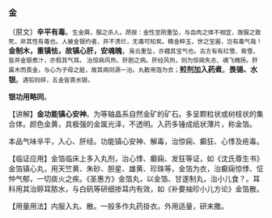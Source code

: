 ### 金

〔原文〕**辛平有毒**。<small>生金屑，服之杀人。昂按：金性至刚重坠，与血肉之体不相宜，故服之致死，非其性有毒也。人被金银灼者，并不溃烂，无毒可知矣。精金粹玉，世之宝器，岂有毒气哉！</small>**金制木，重镇怯，故镇心肝，安魂魄**，<small>虽云重坠，亦藉其宝气也。古方有有红雪、紫雪，皆并金银煮汁，亦假其气耳。 治惊痫风热，肝胆之病。肝经风热，则为惊痫失志、魂飞魄扬。肝属木而畏金，与心为子母之脏，故其病同源一治。丸散用箔为衣；</small>**煎剂加入药煮**。**畏锡、水银**。<small>遇铅则碎，五金皆畏水银。</small>

**银功用略同**。	

【讲解】**金功能镇心安神**。为等轴晶系自然金矿的矿石。多呈颗粒状或树枝状的集合体。颜色金黄，具极强的金属光泽，不透明。入药多锤成纸状薄片，称金箔。

本品气味辛平，入心、肝经。功能镇心安神、解毒，治惊痫、癫狂、心悸及疮毒。

【临证应用】金箔临床上多入丸剂，治心悸、癫痫、发狂等证，如《沈氏尊生书》金箔镇心丸，用天竺黄、朱砂、胆星、雄黄、珍珠等，金箔为衣，治癫痫惊悸、怔忡气郁，一切痰火之疾。《圣惠方》金箔丸，以金箔、甘遂制丸，治小儿食？。耳科用其治聤耳脓水，与白矾等研细掺耳内有效，如《补要袖珍小儿方论》金箔散。

【用量用法】内服入丸、散。一般多作丸药掛衣。外用适量，研末撒。
